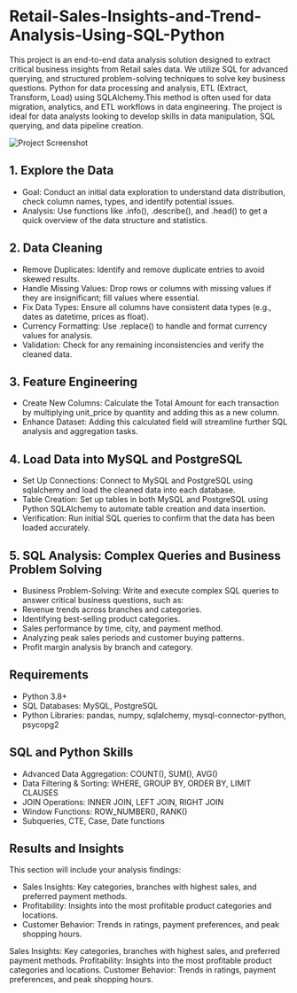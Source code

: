 # Retail-Sales-Insights-and-Trend-Analysis-Using-SQL-Python
This project is an end-to-end data analysis solution designed to extract critical business insights from Retail sales data. We utilize SQL for advanced querying, and structured problem-solving techniques to solve key business questions. Python for data processing and analysis, ETL (Extract, Transform, Load) using SQLAlchemy.This method is often used for data migration, analytics, and ETL workflows in data engineering. The project is ideal for data analysts looking to develop skills in data manipulation, SQL querying, and data pipeline creation.

![Project Screenshot](https://github.com/user/repo/blob/main/screenshot.png)

## 1. Explore the Data
* Goal: Conduct an initial data exploration to understand data distribution, check column names, types, and identify potential issues.
* Analysis: Use functions like .info(), .describe(), and .head() to get a quick overview of the data structure and statistics.
## 2. Data Cleaning
* Remove Duplicates: Identify and remove duplicate entries to avoid skewed results.
* Handle Missing Values: Drop rows or columns with missing values if they are insignificant; fill values where essential.
* Fix Data Types: Ensure all columns have consistent data types (e.g., dates as datetime, prices as float).
* Currency Formatting: Use .replace() to handle and format currency values for analysis.
* Validation: Check for any remaining inconsistencies and verify the cleaned data.
## 3. Feature Engineering
* Create New Columns: Calculate the Total Amount for each transaction by multiplying unit_price by quantity and adding this as a new column.
* Enhance Dataset: Adding this calculated field will streamline further SQL analysis and aggregation tasks.
## 4. Load Data into MySQL and PostgreSQL
* Set Up Connections: Connect to MySQL and PostgreSQL using sqlalchemy and load the cleaned data into each database.
* Table Creation: Set up tables in both MySQL and PostgreSQL using Python SQLAlchemy to automate table creation and data insertion.
* Verification: Run initial SQL queries to confirm that the data has been loaded accurately.
## 5. SQL Analysis: Complex Queries and Business Problem Solving
* Business Problem-Solving: Write and execute complex SQL queries to answer critical business questions, such as:
* Revenue trends across branches and categories.
* Identifying best-selling product categories.
* Sales performance by time, city, and payment method.
* Analyzing peak sales periods and customer buying patterns.
* Profit margin analysis by branch and category.

## Requirements
* Python 3.8+
* SQL Databases: MySQL, PostgreSQL
* Python Libraries: pandas, numpy, sqlalchemy, mysql-connector-python, psycopg2

## SQL and Python Skills
* Advanced Data Aggregation: COUNT(), SUM(), AVG()
* Data Filtering & Sorting: WHERE, GROUP BY, ORDER BY, LIMIT CLAUSES
* JOIN Operations: INNER JOIN, LEFT JOIN, RIGHT JOIN
* Window Functions: ROW_NUMBER(), RANK()
* Subqueries, CTE, Case, Date functions

## Results and Insights
This section will include your analysis findings:
* Sales Insights: Key categories, branches with highest sales, and preferred payment methods.
* Profitability: Insights into the most profitable product categories and locations.
* Customer Behavior: Trends in ratings, payment preferences, and peak shopping hours.

Sales Insights: Key categories, branches with highest sales, and preferred payment methods.
Profitability: Insights into the most profitable product categories and locations.
Customer Behavior: Trends in ratings, payment preferences, and peak shopping hours.
